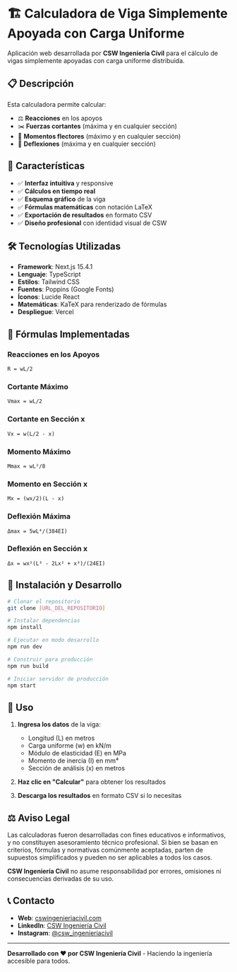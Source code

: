 # 🏗️ Calculadora de Viga Simplemente Apoyada con Carga Uniforme

Aplicación web desarrollada por **CSW Ingeniería Civil** para el cálculo de vigas simplemente apoyadas con carga uniforme distribuida.

## 📋 Descripción

Esta calculadora permite calcular:
- ⚖️ **Reacciones** en los apoyos
- ✂️ **Fuerzas cortantes** (máxima y en cualquier sección)
- 🔄 **Momentos flectores** (máximo y en cualquier sección)  
- 📏 **Deflexiones** (máxima y en cualquier sección)

## 🚀 Características

- ✅ **Interfaz intuitiva** y responsive
- ✅ **Cálculos en tiempo real**
- ✅ **Esquema gráfico** de la viga
- ✅ **Fórmulas matemáticas** con notación LaTeX
- ✅ **Exportación de resultados** en formato CSV
- ✅ **Diseño profesional** con identidad visual de CSW

## 🛠️ Tecnologías Utilizadas

- **Framework**: Next.js 15.4.1
- **Lenguaje**: TypeScript
- **Estilos**: Tailwind CSS
- **Fuentes**: Poppins (Google Fonts)
- **Íconos**: Lucide React
- **Matemáticas**: KaTeX para renderizado de fórmulas
- **Despliegue**: Vercel

## 🧮 Fórmulas Implementadas

### Reacciones en los Apoyos
```
R = wL/2
```

### Cortante Máximo
```
Vmax = wL/2
```

### Cortante en Sección x
```
Vx = w(L/2 - x)
```

### Momento Máximo
```
Mmax = wL²/8
```

### Momento en Sección x
```
Mx = (wx/2)(L - x)
```

### Deflexión Máxima
```
Δmax = 5wL⁴/(384EI)
```

### Deflexión en Sección x
```
Δx = wx²(L³ - 2Lx² + x³)/(24EI)
```

## 🔧 Instalación y Desarrollo

```bash
# Clonar el repositorio
git clone [URL_DEL_REPOSITORIO]

# Instalar dependencias
npm install

# Ejecutar en modo desarrollo
npm run dev

# Construir para producción
npm run build

# Iniciar servidor de producción
npm start
```

## 📱 Uso

1. **Ingresa los datos** de la viga:
   - Longitud (L) en metros
   - Carga uniforme (w) en kN/m
   - Módulo de elasticidad (E) en MPa
   - Momento de inercia (I) en mm⁴
   - Sección de análisis (x) en metros

2. **Haz clic en "Calcular"** para obtener los resultados

3. **Descarga los resultados** en formato CSV si lo necesitas

## ⚖️ Aviso Legal

Las calculadoras fueron desarrolladas con fines educativos e informativos, y no constituyen asesoramiento técnico profesional. Si bien se basan en criterios, fórmulas y normativas comúnmente aceptadas, parten de supuestos simplificados y pueden no ser aplicables a todos los casos.

**CSW Ingeniería Civil** no asume responsabilidad por errores, omisiones ni consecuencias derivadas de su uso.

## 📞 Contacto

- **Web**: [cswingenieriacivil.com](https://www.cswingenieriacivil.com)
- **LinkedIn**: [CSW Ingeniería Civil](https://www.linkedin.com/company/cswingenieriacivil/)
- **Instagram**: [@csw_ingenieriacivil](https://www.instagram.com/csw_ingenieriacivil/)

---

**Desarrollado con ❤️ por CSW Ingeniería Civil** - Haciendo la ingeniería accesible para todos.
